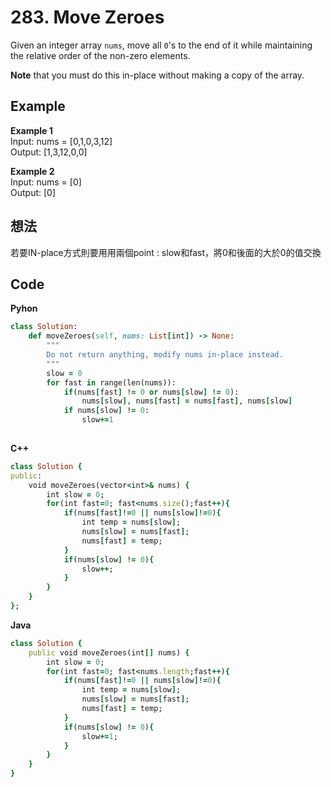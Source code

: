# 283. Move Zeroes
Given an integer array `nums`, move all `0`'s to the end of it while maintaining the relative order of the non-zero elements.  

**Note** that you must do this in-place without making a copy of the array.  

 
## Example
**Example 1**  
Input: nums = [0,1,0,3,12]  
Output: [1,3,12,0,0]  

**Example 2**  
Input: nums = [0]  
Output: [0]  

## 想法
若要IN-place方式則要用用兩個point : slow和fast，將0和後面的大於0的值交換  

## Code
**Pyhon**  
```ruby
class Solution:
    def moveZeroes(self, nums: List[int]) -> None:
        """
        Do not return anything, modify nums in-place instead.
        """
        slow = 0
        for fast in range(len(nums)):
            if(nums[fast] != 0 or nums[slow] != 0):   
                nums[slow], nums[fast] = nums[fast], nums[slow]
            if nums[slow] != 0:
                slow+=1
        
```
**C++**  
```ruby
class Solution {
public:
    void moveZeroes(vector<int>& nums) {
        int slow = 0;
        for(int fast=0; fast<nums.size();fast++){
            if(nums[fast]!=0 || nums[slow]!=0){
                int temp = nums[slow];
                nums[slow] = nums[fast];
                nums[fast] = temp;
            }
            if(nums[slow] != 0){
                slow++;
            }
        }
    }
};
```
**Java**  
```ruby
class Solution {
    public void moveZeroes(int[] nums) {
        int slow = 0;
        for(int fast=0; fast<nums.length;fast++){
            if(nums[fast]!=0 || nums[slow]!=0){
                int temp = nums[slow];
                nums[slow] = nums[fast];
                nums[fast] = temp;
            }
            if(nums[slow] != 0){
                slow+=1;
            }
        }
    }
}
```
